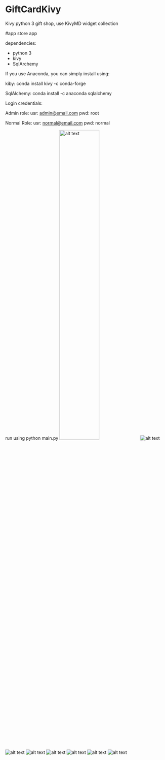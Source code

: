 # GiftCardKivy
Kivy python 3 gift shop, use KivyMD widget collection

#app store app

dependencies:
* python 3
* kivy
* SqlArchemy

If you use Anaconda, you can simply install using:

kiby:
conda install kivy -c conda-forge

SqlAlchemy:
conda install -c anaconda sqlalchemy

Login credentials:

Admin role:
usr: admin@email.com
pwd: root

Normal Role:
usr: normal@email.com
pwd: normal

run using python main.py
<img src="https://user-images.githubusercontent.com/48602725/76888879-e5747900-6841-11ea-95a0-23d557f5aaf8.PNG" alt="alt text" width="50%" height="50%">
![alt text](https://user-images.githubusercontent.com/48602725/76888873-e4434c00-6841-11ea-8d9b-6b61beccbd76.PNG)
![alt text](https://user-images.githubusercontent.com/48602725/76888880-e5747900-6841-11ea-8cf8-d55619d12c9b.PNG)
![alt text](https://user-images.githubusercontent.com/48602725/76888881-e5747900-6841-11ea-9468-0b165a18c73e.PNG)
![alt text](https://user-images.githubusercontent.com/48602725/76888873-e4434c00-6841-11ea-8d9b-6b61beccbd76.PNG)
![alt text](https://user-images.githubusercontent.com/48602725/76888874-e4dbe280-6841-11ea-93e7-df39702d2240.PNG)
![alt text](https://user-images.githubusercontent.com/48602725/76888875-e4dbe280-6841-11ea-9817-7fe0dd11ac32.PNG)
![alt text](https://user-images.githubusercontent.com/48602725/76888877-e4dbe280-6841-11ea-9be7-65e45a800852.PNG)

